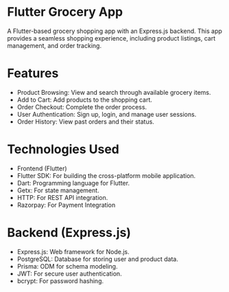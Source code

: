 #  Flutter Grocery App
A Flutter-based grocery shopping app with an Express.js backend. This app provides a seamless shopping experience, including product listings, cart management, and order tracking.

# Features
* Product Browsing: View and search through available grocery items.
* Add to Cart: Add products to the shopping cart.
* Order Checkout: Complete the order process.
* User Authentication: Sign up, login, and manage user sessions.
* Order History: View past orders and their status.

# Technologies Used
* Frontend (Flutter)
* Flutter SDK: For building the cross-platform mobile application.
* Dart: Programming language for Flutter.
* Getx: For state management.
* HTTP: For REST API integration.
* Razorpay: For Payment Integration

# Backend (Express.js)
* Express.js: Web framework for Node.js.
* PostgreSQL: Database for storing user and product data.
* Prisma:  ODM for schema modeling.
* JWT: For secure user authentication.
* bcrypt: For password hashing.      

